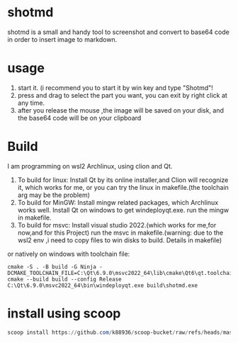 # shotmd
  shotmd is a small and handy tool to screenshot and convert to base64 code in order to insert image to markdown.
# usage
1. start it. (i recommend you to start it by win key and type "Shotmd"!
2. press and drag to select the part you want, you can exit by right click at any time.
3. after you release the mouse ,the image  will be saved on your disk, and the base64 code will be on your clipboard
# Build 
  I am programming on wsl2 Archlinux, using clion and Qt.
  1. To build for linux: Install Qt by its online installer,and Clion will recognize it, which works for me, or you can try the linux in makefile.(the toolchain arg may be the problem)
  2. To build for MinGW: Install mingw related packages, which Archlinux works well. Install Qt on windows to get windeployqt.exe. run the mingw in makefile.
  3. To build for msvc: Install visual studio 2022.(which works for me,for now,and for this Project) run the msvc in makefile.(warning: due to the wsl2 env ,i need to copy files to win disks to build. Details in makefile)

or natively on windows with toolchain file:
```shell
cmake -S . -B build -G Ninja -DCMAKE_TOOLCHAIN_FILE=C:\Qt\6.9.0\msvc2022_64\lib\cmake\Qt6\qt.toolchain.cmake 
cmake --build build --config Release
C:\Qt\6.9.0\msvc2022_64\bin\windeployqt.exe build\shotmd.exe
```

# install using scoop
```powershell
scoop install https://github.com/k88936/scoop-bucket/raw/refs/heads/master/bucket/shotmd.json
```
